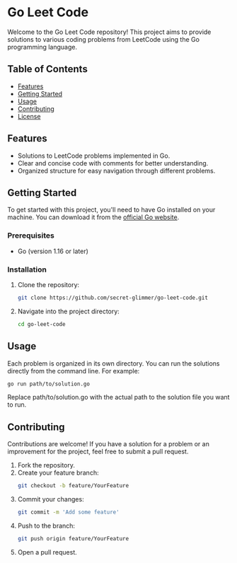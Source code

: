 # Go Leet Code

Welcome to the Go Leet Code repository! This project aims to provide solutions to various coding problems from LeetCode using the Go programming language. 

## Table of Contents

- [Features](#features)
- [Getting Started](#getting-started)
- [Usage](#usage)
- [Contributing](#contributing)
- [License](#license)

## Features

- Solutions to LeetCode problems implemented in Go.
- Clear and concise code with comments for better understanding.
- Organized structure for easy navigation through different problems.

## Getting Started

To get started with this project, you'll need to have Go installed on your machine. You can download it from the [official Go website](https://golang.org/dl/).

### Prerequisites

- Go (version 1.16 or later)

### Installation

1. Clone the repository:
   ```bash
   git clone https://github.com/secret-glimmer/go-leet-code.git
   ```
2. Navigate into the project directory:
   ```bash
   cd go-leet-code
   ```

## Usage

Each problem is organized in its own directory. You can run the solutions directly from the command line. For example:
```bash
go run path/to/solution.go
```
Replace path/to/solution.go with the actual path to the solution file you want to run.

## Contributing

Contributions are welcome! If you have a solution for a problem or an improvement for the project, feel free to submit a pull request.

1. Fork the repository.
2. Create your feature branch:
   ```bash
   git checkout -b feature/YourFeature
   ```
3. Commit your changes:
   ```bash
   git commit -m 'Add some feature'
   ```
4. Push to the branch:
   ```bash
   git push origin feature/YourFeature
   ```
5. Open a pull request.
